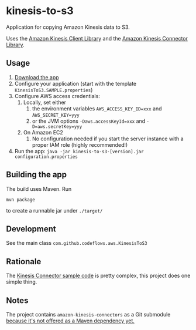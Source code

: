 # kinesis-to-s3

Application for copying Amazon Kinesis data to S3.

Uses the [Amazon Kinesis Client Library](https://github.com/awslabs/amazon-kinesis-client)
and the [Amazon Kinesis Connector Library](https://github.com/awslabs/amazon-kinesis-connectors).

## Usage

1. [Download the app](TODO)
2. Configure your application (start with the template `KinesisToS3.SAMPLE.properties`)
3. Configure AWS access credentials:
    1. Locally, set either
        1. the environment variables `AWS_ACCESS_KEY_ID=xxx` and `AWS_SECRET_KEY=yyy`
        2. or the JVM options `-Daws.accessKeyId=xxx` and `-D=aws.secretKey=yyy`
    2. On Amazon EC2
        1. No configuration needed if you start the server instance with a proper IAM role (highly recommended!)
4. Run the app: `java -jar kinesis-to-s3-[version].jar configuration.properties`

## Building the app

The build uses Maven. Run

    mvn package
to create a runnable jar under `./target/`

## Development

See the main class `com.github.codeflows.aws.KinesisToS3`

## Rationale

The [Kinesis Connector sample code](https://github.com/awslabs/amazon-kinesis-connectors/tree/master/src/main/samples)
is pretty complex, this project does one simple thing.

## Notes

The project contains `amazon-kinesis-connectors` as a Git submodule [because it's not offered as a Maven dependency yet.](https://github.com/awslabs/amazon-kinesis-connectors/pull/11)
